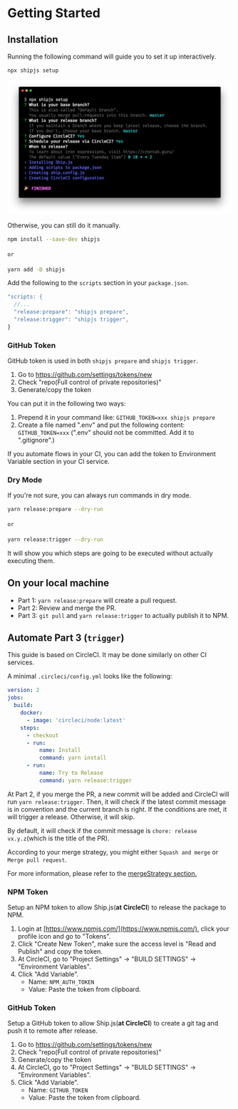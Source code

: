 # Getting Started

## Installation

Running the following command will guide you to set it up interactively.

```bash
npx shipjs setup
```

![npx shipjs setup](./setup.png)

Otherwise, you can still do it manually.

```bash
npm install --save-dev shipjs

or

yarn add -D shipjs
```

Add the following to the `scripts` section in your `package.json`.

```js
"scripts: {
  //...
  "release:prepare": "shipjs prepare",
  "release:trigger": "shipjs trigger",
}
```

### GitHub Token

GitHub token is used in both `shipjs prepare` and `shipjs trigger`.

1. Go to https://github.com/settings/tokens/new
2. Check "repo(Full control of private repositories)"
3. Generate/copy the token

You can put it in the following two ways:

1. Prepend it in your command like: `GITHUB_TOKEN=xxx shipjs prepare`
2. Create a file named ".env" and put the following content: `GITHUB_TOKEN=xxx` (".env" should not be committed. Add it to ".gitignore".)

If you automate flows in your CI, you can add the token to Environment Variable section in your CI service.

### Dry Mode

If you're not sure, you can always run commands in dry mode.

```bash
yarn release:prepare --dry-run

or

yarn release:trigger --dry-run
```

It will show you which steps are going to be executed without actually executing them.

## On your local machine

- Part 1: `yarn release:prepare` will create a pull request.
- Part 2: Review and merge the PR.
- Part 3: `git pull` and `yarn release:trigger` to actually publish it to NPM.

## Automate Part 3 (`trigger`)

This guide is based on CircleCI. It may be done similarly on other CI services.

A minimal `.circleci/config.yml` looks like the following:

```yaml
version: 2
jobs:
  build:
    docker:
      - image: 'circleci/node:latest'
    steps:
      - checkout
      - run:
          name: Install
          command: yarn install
      - run:
          name: Try to Release
          command: yarn release:trigger
```

At Part 2, if you merge the PR, a new commit will be added and CircleCI will run `yarn release:trigger`. Then, it will check if the latest commit message is in convention and the current branch is right. If the conditions are met, it will trigger a release. Otherwise, it will skip.

By default, it will check if the commit message is `chore: release vx.y.z`(which is the title of the PR).

According to your merge strategy, you might either `Squash and merge` or `Merge pull request`.

For more information, please refer to the [mergeStrategy section.](./useful-config.html#mergestrategy)

### NPM Token

Setup an NPM token to allow Ship.js(**at CircleCI**) to release the package to NPM.

1. Login at [https://www.npmjs.com/](https://www.npmjs.com/), click your profile icon and go to "Tokens".
2. Click "Create New Token", make sure the access level is "Read and Publish" and copy the token.
3. At CircleCI, go to "Project Settings" → "BUILD SETTINGS" → "Environment Variables".
4. Click "Add Variable".
   - Name: `NPM_AUTH_TOKEN`
   - Value: Paste the token from clipboard.

### GitHub Token

Setup a GitHub token to allow Ship.js(**at CircleCI**) to create a git tag and push it to remote after release.

1. Go to https://github.com/settings/tokens/new
2. Check "repo(Full control of private repositories)"
3. Generate/copy the token
4. At CircleCI, go to "Project Settings" → "BUILD SETTINGS" → "Environment Variables".
5. Click "Add Variable".
   - Name: `GITHUB_TOKEN`
   - Value: Paste the token from clipboard.
